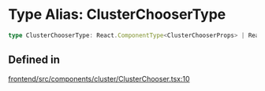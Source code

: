 # Type Alias: ClusterChooserType

```ts
type ClusterChooserType: React.ComponentType<ClusterChooserProps> | ReactElement<ClusterChooserProps> | null;
```

## Defined in

[frontend/src/components/cluster/ClusterChooser.tsx:10](https://github.com/headlamp-k8s/headlamp/blob/2481a1c9f2b4a69a9320466e7a455215b14b97b0/frontend/src/components/cluster/ClusterChooser.tsx#L10)
